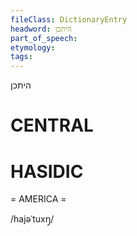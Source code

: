 ```yaml
---
fileClass: DictionaryEntry
headword: היתּכן
part_of_speech: 
etymology: 
tags: 
---
```

היתּכן

CENTRAL
========

HASIDIC
=======
= AMERICA = 

/hajəˈtuxŋ̩/